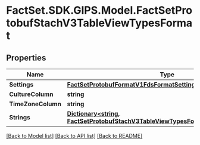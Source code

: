 # FactSet.SDK.GIPS.Model.FactSetProtobufStachV3TableViewTypesFormat

## Properties

Name | Type | Description | Notes
------------ | ------------- | ------------- | -------------
**Settings** | [**FactSetProtobufFormatV1FdsFormatSettings**](FactSetProtobufFormatV1FdsFormatSettings.md) |  | [optional] 
**CultureColumn** | **string** |  | [optional] 
**TimeZoneColumn** | **string** |  | [optional] 
**Strings** | [**Dictionary&lt;string, FactSetProtobufStachV3TableViewTypesFormatTypesFormatString&gt;**](FactSetProtobufStachV3TableViewTypesFormatTypesFormatString.md) |  | [optional] [readonly] 

[[Back to Model list]](../README.md#documentation-for-models) [[Back to API list]](../README.md#documentation-for-api-endpoints) [[Back to README]](../README.md)

